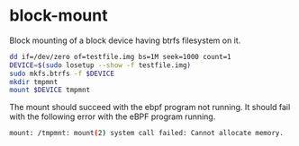 # block-mount

Block mounting of a block device having btrfs filesystem on it.

```bash
dd if=/dev/zero of=testfile.img bs=1M seek=1000 count=1
DEVICE=$(sudo losetup --show -f testfile.img)
sudo mkfs.btrfs -f $DEVICE
mkdir tmpmnt
mount $DEVICE tmpmnt
```

The mount should succeed with the ebpf program not running. It should fail with the following error with the eBPF program running.

```bash
mount: /tmpmnt: mount(2) system call failed: Cannot allocate memory.
```